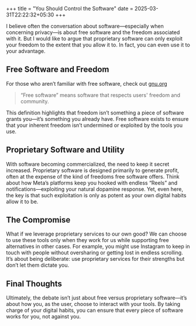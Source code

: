 +++ 
title = "You Should Control the Software" 
date = 2025-03-31T22:22:32+05:30 
+++

I believe often the conversation about software—especially when concerning privacy—is about free software and the freedom associated with it. But I would like to argue that proprietary software can only exploit your freedom to the extent that you allow it to. In fact, you can even use it to your advantage.

## Free Software and Freedom

For those who aren’t familiar with free software, check out [gnu.org](gnu.org/philosophy/free-sw.en.html)
> “Free software” means software that respects users' freedom and community.

This definition highlights that freedom isn’t something a piece of software grants you—it’s something you already have. Free software exists to ensure that your inherent freedom isn’t undermined or exploited by the tools you use.

## Proprietary Software and Utility

With software becoming commercialized, the need to keep it secret increased. Proprietary software is designed primarily to generate profit, often at the expense of the kind of freedoms free software offers. Think about how Meta’s platforms keep you hooked with endless “Reels” and notifications—exploiting your natural dopamine response. Yet, even here, the key is that such exploitation is only as potent as your own digital habits allow it to be.

## The Compromise

What if we leverage proprietary services to our own good? We can choose to use these tools only when they work for us while supporting free alternatives in other cases. For example, you might use Instagram to keep in touch with people without oversharing or getting lost in endless scrolling. It’s about being deliberate: use proprietary services for their strengths but don’t let them dictate you.

## Final Thoughts

Ultimately, the debate isn’t just about free versus proprietary software—it’s about how you, as the user, choose to interact with your tools. By taking charge of your digital habits, you can ensure that every piece of software works for you, not against you.
